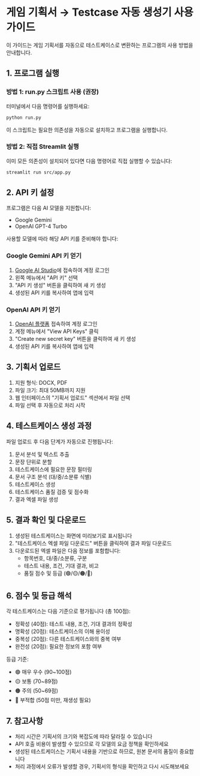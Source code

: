 # 게임 기획서 → Testcase 자동 생성기 사용 가이드

이 가이드는 게임 기획서를 자동으로 테스트케이스로 변환하는 프로그램의 사용 방법을 안내합니다.

## 1. 프로그램 실행

### 방법 1: run.py 스크립트 사용 (권장)

터미널에서 다음 명령어를 실행하세요:

```bash
python run.py
```

이 스크립트는 필요한 의존성을 자동으로 설치하고 프로그램을 실행합니다.

### 방법 2: 직접 Streamlit 실행

이미 모든 의존성이 설치되어 있다면 다음 명령어로 직접 실행할 수 있습니다:

```bash
streamlit run src/app.py
```

## 2. API 키 설정

프로그램은 다음 AI 모델을 지원합니다:
- Google Gemini
- OpenAI GPT-4 Turbo

사용할 모델에 따라 해당 API 키를 준비해야 합니다:

### Google Gemini API 키 얻기
1. [Google AI Studio](https://aistudio.google.com/)에 접속하여 계정 로그인
2. 왼쪽 메뉴에서 "API 키" 선택
3. "API 키 생성" 버튼을 클릭하여 새 키 생성
4. 생성된 API 키를 복사하여 앱에 입력

### OpenAI API 키 얻기
1. [OpenAI 플랫폼](https://platform.openai.com/) 접속하여 계정 로그인
2. 계정 메뉴에서 "View API Keys" 클릭
3. "Create new secret key" 버튼을 클릭하여 새 키 생성
4. 생성된 API 키를 복사하여 앱에 입력

## 3. 기획서 업로드

1. 지원 형식: DOCX, PDF
2. 파일 크기: 최대 50MB까지 지원 
3. 웹 인터페이스의 "기획서 업로드" 섹션에서 파일 선택
4. 파일 선택 후 자동으로 처리 시작

## 4. 테스트케이스 생성 과정

파일 업로드 후 다음 단계가 자동으로 진행됩니다:

1. 문서 분석 및 텍스트 추출
2. 문장 단위로 분할
3. 테스트케이스에 필요한 문장 필터링
4. 문서 구조 분석 (대/중/소분류 식별)
5. 테스트케이스 생성
6. 테스트케이스 품질 검증 및 점수화
7. 결과 엑셀 파일 생성

## 5. 결과 확인 및 다운로드

1. 생성된 테스트케이스는 화면에 미리보기로 표시됩니다
2. "테스트케이스 엑셀 파일 다운로드" 버튼을 클릭하여 결과 파일 다운로드
3. 다운로드된 엑셀 파일은 다음 정보를 포함합니다:
   - 항목번호, 대/중/소분류, 구분
   - 테스트 내용, 조건, 기대 결과, 비고
   - 품질 점수 및 등급 (🟢/🟡/🟠/🔴)

## 6. 점수 및 등급 해석

각 테스트케이스는 다음 기준으로 평가됩니다 (총 100점):
- 정확성 (40점): 테스트 내용, 조건, 기대 결과의 정확성
- 명확성 (20점): 테스트케이스의 이해 용이성
- 중복성 (20점): 다른 테스트케이스와의 중복 여부
- 완전성 (20점): 필요한 정보의 포함 여부

등급 기준:
- 🟢 매우 우수 (90~100점)
- 🟡 보통 (70~89점)
- 🟠 주의 (50~69점)
- 🔴 부적합 (50점 미만, 재생성 필요)

## 7. 참고사항

- 처리 시간은 기획서의 크기와 복잡도에 따라 달라질 수 있습니다
- API 호출 비용이 발생할 수 있으므로 각 모델의 요금 정책을 확인하세요
- 생성된 테스트케이스는 기획서 내용을 기반으로 하므로, 원본 문서의 품질이 중요합니다
- 처리 과정에서 오류가 발생할 경우, 기획서의 형식을 확인하고 다시 시도해보세요